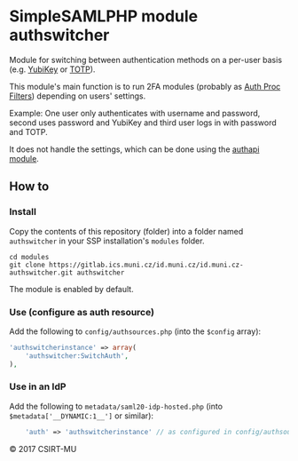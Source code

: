 # SimpleSAMLPHP module authswitcher

Module for switching between authentication methods on a per-user basis (e.g. [YubiKey](https://github.com/simplesamlphp/simplesamlphp-module-yubikey) or [TOTP](https://github.com/NIIF/simplesamlphp-module-authtfaga)).

This module's main function is to run 2FA modules (probably as [Auth Proc Filters](https://simplesamlphp.org/docs/stable/simplesamlphp-authproc)) depending on users' settings.

Example: One user only authenticates with username and password, second uses password and YubiKey and third user logs in with password and TOTP.

It does not handle the settings, which can be done using the [authapi module](https://gitlab.ics.muni.cz/id.muni.cz/id.muni.cz-authapi).

## How to

### Install

Copy the contents of this repository (folder) into a folder named `authswitcher` in your SSP installation's `modules` folder.

```
cd modules
git clone https://gitlab.ics.muni.cz/id.muni.cz/id.muni.cz-authswitcher.git authswitcher
```

The module is enabled by default.

### Use (configure as auth resource)

Add the following to `config/authsources.php` (into the `$config` array):

```php
'authswitcherinstance' => array(
    'authswitcher:SwitchAuth',
),
```

### Use in an IdP

Add the following to `metadata/saml20-idp-hosted.php` (into `$metadata['__DYNAMIC:1__']` or similar):

```php
    'auth' => 'authswitcherinstance' // as configured in config/authsources.php
```


© 2017 CSIRT-MU
